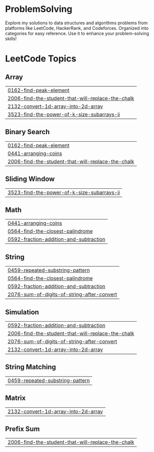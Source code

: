 # ProblemSolving
Explore my solutions to data structures and algorithms problems from platforms like LeetCode, HackerRank, and Codeforces. Organized into categories for easy reference. Use it to enhance your problem-solving skills!

<!---LeetCode Topics Start-->
# LeetCode Topics
## Array
|  |
| ------- |
| [0162-find-peak-element](https://github.com/dhirajkrdubey/ProblemSolving/tree/master/0162-find-peak-element) |
| [2006-find-the-student-that-will-replace-the-chalk](https://github.com/dhirajkrdubey/ProblemSolving/tree/master/2006-find-the-student-that-will-replace-the-chalk) |
| [2132-convert-1d-array-into-2d-array](https://github.com/dhirajkrdubey/ProblemSolving/tree/master/2132-convert-1d-array-into-2d-array) |
| [3523-find-the-power-of-k-size-subarrays-ii](https://github.com/dhirajkrdubey/ProblemSolving/tree/master/3523-find-the-power-of-k-size-subarrays-ii) |
## Binary Search
|  |
| ------- |
| [0162-find-peak-element](https://github.com/dhirajkrdubey/ProblemSolving/tree/master/0162-find-peak-element) |
| [0441-arranging-coins](https://github.com/dhirajkrdubey/ProblemSolving/tree/master/0441-arranging-coins) |
| [2006-find-the-student-that-will-replace-the-chalk](https://github.com/dhirajkrdubey/ProblemSolving/tree/master/2006-find-the-student-that-will-replace-the-chalk) |
## Sliding Window
|  |
| ------- |
| [3523-find-the-power-of-k-size-subarrays-ii](https://github.com/dhirajkrdubey/ProblemSolving/tree/master/3523-find-the-power-of-k-size-subarrays-ii) |
## Math
|  |
| ------- |
| [0441-arranging-coins](https://github.com/dhirajkrdubey/ProblemSolving/tree/master/0441-arranging-coins) |
| [0564-find-the-closest-palindrome](https://github.com/dhirajkrdubey/ProblemSolving/tree/master/0564-find-the-closest-palindrome) |
| [0592-fraction-addition-and-subtraction](https://github.com/dhirajkrdubey/ProblemSolving/tree/master/0592-fraction-addition-and-subtraction) |
## String
|  |
| ------- |
| [0459-repeated-substring-pattern](https://github.com/dhirajkrdubey/ProblemSolving/tree/master/0459-repeated-substring-pattern) |
| [0564-find-the-closest-palindrome](https://github.com/dhirajkrdubey/ProblemSolving/tree/master/0564-find-the-closest-palindrome) |
| [0592-fraction-addition-and-subtraction](https://github.com/dhirajkrdubey/ProblemSolving/tree/master/0592-fraction-addition-and-subtraction) |
| [2076-sum-of-digits-of-string-after-convert](https://github.com/dhirajkrdubey/ProblemSolving/tree/master/2076-sum-of-digits-of-string-after-convert) |
## Simulation
|  |
| ------- |
| [0592-fraction-addition-and-subtraction](https://github.com/dhirajkrdubey/ProblemSolving/tree/master/0592-fraction-addition-and-subtraction) |
| [2006-find-the-student-that-will-replace-the-chalk](https://github.com/dhirajkrdubey/ProblemSolving/tree/master/2006-find-the-student-that-will-replace-the-chalk) |
| [2076-sum-of-digits-of-string-after-convert](https://github.com/dhirajkrdubey/ProblemSolving/tree/master/2076-sum-of-digits-of-string-after-convert) |
| [2132-convert-1d-array-into-2d-array](https://github.com/dhirajkrdubey/ProblemSolving/tree/master/2132-convert-1d-array-into-2d-array) |
## String Matching
|  |
| ------- |
| [0459-repeated-substring-pattern](https://github.com/dhirajkrdubey/ProblemSolving/tree/master/0459-repeated-substring-pattern) |
## Matrix
|  |
| ------- |
| [2132-convert-1d-array-into-2d-array](https://github.com/dhirajkrdubey/ProblemSolving/tree/master/2132-convert-1d-array-into-2d-array) |
## Prefix Sum
|  |
| ------- |
| [2006-find-the-student-that-will-replace-the-chalk](https://github.com/dhirajkrdubey/ProblemSolving/tree/master/2006-find-the-student-that-will-replace-the-chalk) |
<!---LeetCode Topics End-->